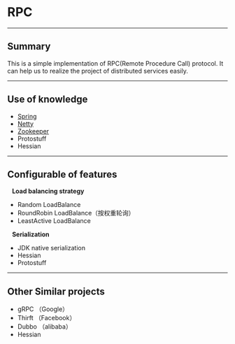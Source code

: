 # RPC

---

## Summary
This is a simple implementation of RPC(Remote Procedure Call)  protocol. It can help us to realize the project of distributed services easily.

---
## Use of knowledge
- [Spring](http://spring.io/projects)
- [Netty](http://netty.io/)
- [Zookeeper](http://zookeeper.apache.org/)
- Protostuff
- Hessian

---
## Configurable of features

 &#8194; **Load balancing strategy**
- Random LoadBalance
- RoundRobin LoadBalance（按权重轮询）
- LeastActive LoadBalance

&#8194; **Serialization**
- JDK native serialization
- Hessian
- Protostuff

---
## Other Similar projects
- gRPC （Google）
- Thirft （Facebook）
- Dubbo   （alibaba）
- Hessian
